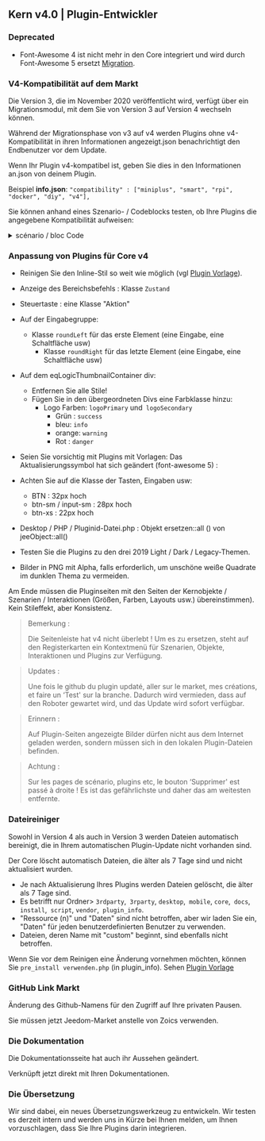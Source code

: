 ## Kern v4.0 | Plugin-Entwickler

### Deprecated

- Font-Awesome 4 ist nicht mehr in den Core integriert und wird durch Font-Awesome 5 ersetzt [Migration](https://fontawesome.com/how-to-use/on-the-web/setup/upgrading-from-version-4#name-changes).

### V4-Kompatibilität auf dem Markt

Die Version 3, die im November 2020 veröffentlicht wird, verfügt über ein Migrationsmodul, mit dem Sie von Version 3 auf Version 4 wechseln können.

Während der Migrationsphase von v3 auf v4 werden Plugins ohne v4-Kompatibilität in ihren Informationen angezeigt.json benachrichtigt den Endbenutzer vor dem Update.


Wenn Ihr Plugin v4-kompatibel ist, geben Sie dies in den Informationen an.json von deinem Plugin.

Beispiel **info.json**: `"compatibility" : ["miniplus", "smart", "rpi", "docker", "diy", "v4"], `

Sie können anhand eines Szenario- / Codeblocks testen, ob Ihre Plugins die angegebene Kompatibilität aufweisen:

<details>

  <summary markdown="span">scénario / bloc Code</summary>

  ~~~ php
  {% raw %}
  // Autor der zu überprüfenden Plugins (Groß- und Kleinschreibung beachten)
  $author = 'Jeedom SAS';

  $plugins = repo_market::byFilter(['author' => $author]);
  $pluginsArray = utils::o2a($plugins);
  $countPlugins = 0;
  $countIncompatibles = 0;
  foreach ($ pluginsArray als $ plugin) {
    if ($ plugin ['author'] == $ author) {
      $countPlugins++;
    if ($ plugin ['hardwareCompatibility'] ['v4'] != '1') {
        $countIncompatibles++;
      $scenario->setLog('Plugin ' . $plugin['name'] . ' does not have v4 compatibility tag.');
    }
    }
  }
  if ($ countPlugins> 0) {
    if ($ countIncompatible> 0) {
      $scenario->setLog($author . ' : ' . $countIncompatibles . ' potentially incompatible Jeedom V4 plugin on ' . $countPlugins . ' checked');
    } sonst {
      $scenario->setLog('All ' . $countPlugins . ' plugin developed by ' . $author . ' are Jeedom V4 compatible. Congratulations!');
    }
  } sonst {
    $scenario->setLog('No plugin found for ' . $author);
  }
  {% endraw %}
  ~~~

</details>

### Anpassung von Plugins für Core v4

- Reinigen Sie den Inline-Stil so weit wie möglich (vgl [Plugin Vorlage](https://github.com/jeedom/plugin-template/blob/master/desktop/php/template.php)).
- Anzeige des Bereichsbefehls : Klasse `Zustand`
- Steuertaste : eine Klasse "Aktion"
- Auf der Eingabegruppe:
  - Klasse `roundLeft` für das erste Element (eine Eingabe, eine Schaltfläche usw)
    - Klasse `roundRight` für das letzte Element (eine Eingabe, eine Schaltfläche usw)
- Auf dem eqLogicThumbnailContainer div:
    - Entfernen Sie alle Stile!
    - Fügen Sie in den übergeordneten Divs eine Farbklasse hinzu:
      - Logo Farben: `logoPrimary` und` logoSecondary`
        - Grün : `success`
        - bleu: `info`
        - orange: `warning`
        - Rot : `danger`
- Seien Sie vorsichtig mit Plugins mit Vorlagen: Das Aktualisierungssymbol hat sich geändert (font-awesome 5) :
- Achten Sie auf die Klasse der Tasten, Eingaben usw:
    - BTN : 32px hoch
    - btn-sm / input-sm : 28px hoch
    - btn-xs : 22px hoch
- Desktop / PHP / Pluginid-Datei.php : Objekt ersetzen::all () von jeeObject::all()

- Testen Sie die Plugins zu den drei 2019 Light / Dark / Legacy-Themen.

- Bilder in PNG mit Alpha, falls erforderlich, um unschöne weiße Quadrate im dunklen Thema zu vermeiden.

Am Ende müssen die Pluginseiten mit den Seiten der Kernobjekte / Szenarien / Interaktionen (Größen, Farben, Layouts usw.) übereinstimmen). Kein Stileffekt, aber Konsistenz.

> Bemerkung :
>
> Die Seitenleiste hat v4 nicht überlebt ! Um es zu ersetzen, steht auf den Registerkarten ein Kontextmenü für Szenarien, Objekte, Interaktionen und Plugins zur Verfügung.

> Updates :
>
> Une fois le github du plugin updaté, aller sur le market, mes créations, et faire un ‘Test' sur la branche. Dadurch wird vermieden, dass auf den Roboter gewartet wird, und das Update wird sofort verfügbar.

> Erinnern :
>
> Auf Plugin-Seiten angezeigte Bilder dürfen nicht aus dem Internet geladen werden, sondern müssen sich in den lokalen Plugin-Dateien befinden.

> Achtung :
>
> Sur les pages de scénario, plugins etc, le bouton ‘Supprimer' est passé à droite ! Es ist das gefährlichste und daher das am weitesten entfernte.


### Dateireiniger

Sowohl in Version 4 als auch in Version 3 werden Dateien automatisch bereinigt, die in Ihrem automatischen Plugin-Update nicht vorhanden sind.

Der Core löscht automatisch Dateien, die älter als 7 Tage sind und nicht aktualisiert wurden.

- Je nach Aktualisierung Ihres Plugins werden Dateien gelöscht, die älter als 7 Tage sind.
- Es betrifft nur Ordner> `3rdparty`,` 3rparty`, `desktop`,` mobile`, `core`,` docs`, `install`,` script`, `vendor`,` plugin_info`.
- "Ressource (n)" und "Daten" sind nicht betroffen, aber wir laden Sie ein, "Daten" für jeden benutzerdefinierten Benutzer zu verwenden.
- Dateien, deren Name mit "custom" beginnt, sind ebenfalls nicht betroffen.

Wenn Sie vor dem Reinigen eine Änderung vornehmen möchten, können Sie `pre_install verwenden.php` (in plugin_info).
Sehen [Plugin Vorlage](https://github.com/jeedom/plugin-template/blob/master/plugin_info/pre_install.php)

### GitHub Link Markt

Änderung des Github-Namens für den Zugriff auf Ihre privaten Pausen.

Sie müssen jetzt Jeedom-Market anstelle von Zoics verwenden.

### Die Dokumentation

Die Dokumentationsseite hat auch ihr Aussehen geändert.

Verknüpft jetzt direkt mit Ihren Dokumentationen.

### Die Übersetzung

Wir sind dabei, ein neues Übersetzungswerkzeug zu entwickeln. Wir testen es derzeit intern und werden uns in Kürze bei Ihnen melden, um Ihnen vorzuschlagen, dass Sie Ihre Plugins darin integrieren.